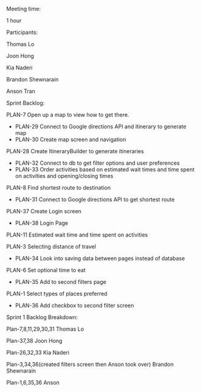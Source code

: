
Meeting time:

1 hour

Participants:

Thomas Lo

Joon Hong

Kia Naderi

Brandon Shewnarain

Anson Tran

Sprint Backlog:


PLAN-7 Open up a map to view how to get there.
- PLAN-29	Connect to Google directions API and itinerary to generate map
- PLAN-30 Create map screen and navigation

PLAN-28 Create ItineraryBuilder to generate itineraries
- PLAN-32	Connect to db to get filter options and user preferences
- PLAN-33	Order activities based on estimated wait times and time spent on activities and opening/closing times

PLAN-8 Find shortest route to destination
- PLAN-31	Connect to Google directions API to get shortest route

PLAN-37 Create Login screen
- PLAN-38	Login Page

PLAN-11 Estimated wait time and time spent on activities

PLAN-3 Selecting distance of travel
- PLAN-34	Look into saving data between pages instead of database

PLAN-6 Set optional time to eat
- PLAN-35	Add to second filters page

PLAN-1 Select types of places preferred
- PLAN-36	Add checkbox to second filter screen


Sprint 1 Backlog Breakdown:

Plan-7,8,11,29,30,31 Thomas Lo

Plan-37,38 Joon Hong

Plan-26,32,33 Kia Naderi

Plan-3,34,36(created filters screen then Anson took over) Brandon Shewnarain

Plan-1,6,35,36 Anson
